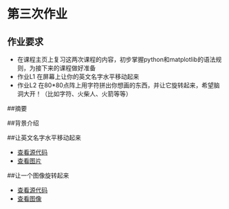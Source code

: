 # 第三次作业

## 作业要求
* 在课程主页上复习这两次课程的内容，初步掌握python和matplotlib的语法规则，为接下来的课程做好准备
* 作业L1 在屏幕上让你的英文名字水平移动起来
* 作业L2 在80*80点阵上用字符拼出你想画的东西，并让它旋转起来，希望脑洞大开！（比如字符、火柴人、火箭等等）

##摘要

##背景介绍

##让英文名字水平移动起来
* [查看源代码]()
* [查看图片]()

##让一个图像旋转起来
* [查看源代码]()
* [查看图像]()
